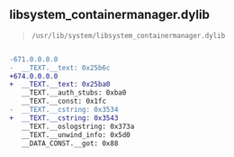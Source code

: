 ## libsystem_containermanager.dylib

> `/usr/lib/system/libsystem_containermanager.dylib`

```diff

-671.0.0.0.0
-  __TEXT.__text: 0x25b6c
+674.0.0.0.0
+  __TEXT.__text: 0x25ba0
   __TEXT.__auth_stubs: 0xba0
   __TEXT.__const: 0x1fc
-  __TEXT.__cstring: 0x3534
+  __TEXT.__cstring: 0x3543
   __TEXT.__oslogstring: 0x373a
   __TEXT.__unwind_info: 0x5d0
   __DATA_CONST.__got: 0x88

```
